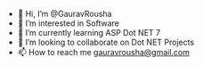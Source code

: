 - 👋 Hi, I’m @GauravRousha
- 👀 I’m interested in Software 
- 🌱 I’m currently learning ASP Dot NET 7
- 💞️ I’m looking to collaborate on Dot NET Projects 
- 📫 How to reach me gauravrousha@gmail.com

<!---
GauravRousha/GauravRousha is a ✨ special ✨ repository because its `README.md` (this file) appears on your GitHub profile.
You can click the Preview link to take a look at your changes.
--->
